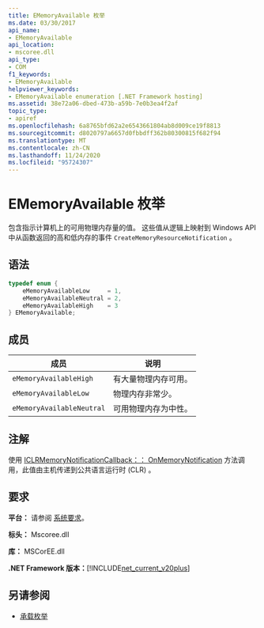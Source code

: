```yaml
---
title: EMemoryAvailable 枚举
ms.date: 03/30/2017
api_name:
- EMemoryAvailable
api_location:
- mscoree.dll
api_type:
- COM
f1_keywords:
- EMemoryAvailable
helpviewer_keywords:
- EMemoryAvailable enumeration [.NET Framework hosting]
ms.assetid: 38e72a06-dbed-473b-a59b-7e0b3ea4f2af
topic_type:
- apiref
ms.openlocfilehash: 6a8765bfd62a2e6543661804ab8d009ce19f8813
ms.sourcegitcommit: d8020797a6657d0fbbdff362b80300815f682f94
ms.translationtype: MT
ms.contentlocale: zh-CN
ms.lasthandoff: 11/24/2020
ms.locfileid: "95724307"
---
```

# <a name="ememoryavailable-enumeration"></a>EMemoryAvailable 枚举

包含指示计算机上的可用物理内存量的值。 这些值从逻辑上映射到 Windows API 中从函数返回的高和低内存的事件 `CreateMemoryResourceNotification` 。  
  
## <a name="syntax"></a>语法  
  
```cpp  
typedef enum {  
    eMemoryAvailableLow     = 1,  
    eMemoryAvailableNeutral = 2,  
    eMemoryAvailableHigh    = 3
} EMemoryAvailable;  
```  
  
## <a name="members"></a>成员  
  
|成员|说明|  
|------------|-----------------|  
|`eMemoryAvailableHigh`|有大量物理内存可用。|  
|`eMemoryAvailableLow`|物理内存非常少。|  
|`eMemoryAvailableNeutral`|可用物理内存为中性。|  
  
## <a name="remarks"></a>注解  

 使用 [ICLRMemoryNotificationCallback：： OnMemoryNotification](iclrmemorynotificationcallback-onmemorynotification-method.md) 方法调用，此值由主机传递到公共语言运行时 (CLR) 。  
  
## <a name="requirements"></a>要求  

 **平台：** 请参阅 [系统要求](../../get-started/system-requirements.md)。  
  
 **标头：** Mscoree.dll  
  
 **库：** MSCorEE.dll  
  
 **.NET Framework 版本：**[!INCLUDE[net_current_v20plus](../../../../includes/net-current-v20plus-md.md)]  
  
## <a name="see-also"></a>另请参阅

- [承载枚举](hosting-enumerations.md)
